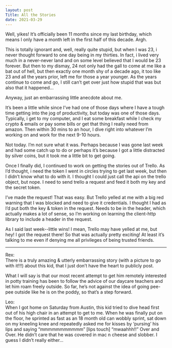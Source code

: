 ```yaml
---
layout: post
Title: All the Stories
date: 2021-03-29
---
```


Well, yikes!  It’s officially been 11 months since my last birthday, which means I only have a month left in the first half of this decade.  Argh.

This is totally ignorant and, well, really quite stupid, but when I was 23, i never thought forward to one day being in my thirties.  In fact, i lived very much in a never-never land and on some level believed that I would be 23 forever.  But then to my dismay, 24 not only had the gall to come at me like a bat out of hell, but then exactly one month shy of a decade ago, it too like 23 and all the years prior, left me for those a year younger.  As the years continue to come and go, I still can’t get over just how stupid that was but also that it happened...

Anyway, just an embarrassing little anecdote about me.

It’s been a little while since I’ve had one of those days where I have a tough time getting into the jog of productivity, but today was one of those days.  Typically, i get to my computer, and I eat some breakfast while I check my crypto & emails or pay some bills or get that thing I really need from amazon.  Then within 30 mins to an hour, I dive right into whatever I’m working on and work for the next 9-10 hours.  

Not today.  I’m not sure what it was.  Perhaps because I was gone last week and had some catch up to do or perhaps it’s because I got a little distracted by silver coins, but it took me a little bit to get going.  

Once I finally did, I continued to work on getting the stories out of Trello.  As I’d thought, i need the token I went in circles trying to get last week, but then I didn’t know what to do with it.  I thought I could just call the api on the trello object, but nope.  I need to send trello a request and feed it both my key and the secret token.  

I’ve made the request!  That was easy.  But Trello yelled at me with a big red warning that I was blocked and need to give it credentials.  I thought I had as I’d put both the key & token in the request.  Needs to be in the header, which actually makes a lot of sense, so I’m working on learning the client-http library to include a header in the request.  

As I said last week--little wins!  I mean, Trello may have yelled at me, but hey!  I got the request there!  So that was actually pretty exciting!  At least it’s talking to me even if denying me all privileges of being trusted friends.  

***

Rex:  
There is a truly amazing & utterly embarrassing story (with a picture to go with it!!!) about this kid, that I just don’t have the heart to publicly post.  

What I will say is that our most recent attempt to get him remotely interested in potty training has been to follow the advice of our daycare teachers and let him roam freely outside.  So far, he’s not against the idea of going pee-pee outside like he is on the poddy, so that’s a step forward.  

Leo:  
When I got home on Saturday from Austin, this kid tried to dive head first out of his high chair in an attempt to get to me.  When he was finally put on the floor, he sprinted as fast as an 18 month old can wobbly sprint, sat down on my kneeling knee and repeatedly asked me for kisses by ‘pursing’ his lips and saying “mmmmmmmmmmm” [lips touch] “mwaahhh!!”  Over and Over.  He didn’t care that he was covered in mac n cheese and slobber.  I guess I didn’t really either...

